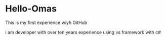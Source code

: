 # Hello-Omas
This is my first experience wiyh GitHub

i am developer with over ten years experience using vs framework with c#
